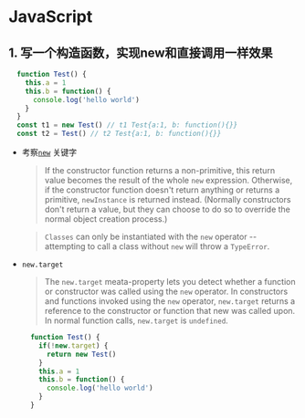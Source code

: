 # JavaScript
## 1. 写一个构造函数，实现new和直接调用一样效果
```js
  function Test() {
    this.a = 1
    this.b = function() {
      console.log('hello world')
    }
  }
  const t1 = new Test() // t1 Test{a:1, b: function(){}}
  const t2 = Test() // t2 Test{a:1, b: function(){}}
```
* 考察[`new`](https://developer.mozilla.org/en-US/docs/Web/JavaScript/Reference/Operators/new) 关键字
  > If the constructor function returns a non-primitive, this return value becomes the result of the whole `new` expression. Otherwise, if the constructor function doesn't return anything or returns a primitive, `newInstance` is returned instead. (Normally constructors don't return a value, but they can choose to do so to override the normal object creation process.)

  > `Classes` can only be instantiated with the `new` operator -- attempting to call a class without `new` will throw a `TypeError`.

* `new.target`
  > The `new.target` meata-property lets you detect whether a function or constructor was called using the `new` operator. In constructors and functions invoked using the `new` operator, `new.target` returns a reference to the constructor or function that new was called upon. In normal function calls, `new.target` is `undefined`.
  
  ```js
    function Test() {
      if(!new.target) {
        return new Test()
      }
      this.a = 1
      this.b = function() {
        console.log('hello world')
      }
    }
  ```